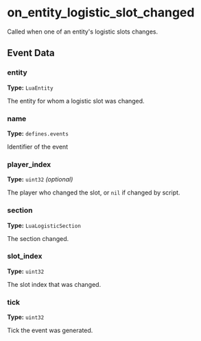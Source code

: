 # on_entity_logistic_slot_changed

Called when one of an entity's logistic slots changes.

## Event Data

### entity

**Type:** `LuaEntity`

The entity for whom a logistic slot was changed.

### name

**Type:** `defines.events`

Identifier of the event

### player_index

**Type:** `uint32` *(optional)*

The player who changed the slot, or `nil` if changed by script.

### section

**Type:** `LuaLogisticSection`

The section changed.

### slot_index

**Type:** `uint32`

The slot index that was changed.

### tick

**Type:** `uint32`

Tick the event was generated.

